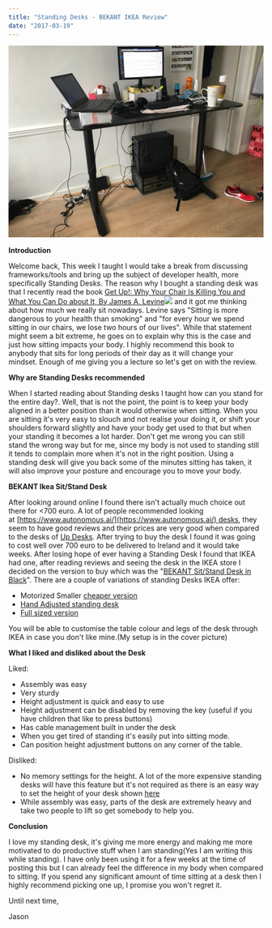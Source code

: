 ```yaml
---
title: "Standing Desks - BEKANT IKEA Review"
date: "2017-03-19"
---
```


![My Bekant Desk](./bekant_desk.jpg)

**Introduction**

Welcome back, This week I taught I would take a break from discussing frameworks/tools and bring up the subject of developer health, more specifically Standing Desks. The reason why I bought a standing desk was that I recently read the book [Get Up!: Why Your Chair Is Killing You and What You Can Do about It, By James A. Levine](https://www.amazon.co.uk/gp/product/B00V1E6YO0/ref=as_li_tl?ie=UTF8&camp=1634&creative=6738&creativeASIN=B00V1E6YO0&linkCode=as2&tag=thedeployguy-21)![](http://ir-uk.amazon-adsystem.com/e/ir?t=thedeployguy-21&l=as2&o=2&a=B00V1E6YO0) and it got me thinking about how much we really sit nowadays. Levine says "Sitting is more dangerous to your health than smoking" and "for every hour we spend sitting in our chairs, we lose two hours of our lives". While that statement might seem a bit extreme, he goes on to explain why this is the case and just how sitting impacts your body. I highly recommend this book to anybody that sits for long periods of their day as it will change your mindset. Enough of me giving you a lecture so let's get on with the review.

**Why are Standing Desks recommended**

When I started reading about Standing desks I taught how can you stand for the entire day?. Well, that is not the point, the point is to keep your body aligned in a better position than it would otherwise when sitting. When you are sitting it's very easy to slouch and not realise your doing it, or shift your shoulders forward slightly and have your body get used to that but when your standing it becomes a lot harder. Don't get me wrong you can still stand the wrong way but for me, since my body is not used to standing still it tends to complain more when it's not in the right position. Using a standing desk will give you back some of the minutes sitting has taken, it will also improve your posture and encourage you to move your body.

**BEKANT Ikea Sit/Stand Desk**

After looking around online I found there isn't actually much choice out there for <700 euro. A lot of people recommended looking at [https://www.autonomous.ai/](https://www.autonomous.ai/) desks, they seem to have good reviews and their prices are very good when compared to the desks of [Up Desks](https://www.myupdesk.com/). After trying to buy the desk I found it was going to cost well over 700 euro to be delivered to Ireland and it would take weeks. After losing hope of ever having a Standing Desk I found that IKEA had one, after reading reviews and seeing the desk in the IKEA store I decided on the version to buy which was the "[BEKANT Sit/Stand Desk in Black](http://www.ikea.com/ie/en/products/desks/office-desks/bekant-desk-sit-stand-black-brown-black-spr-29061192/)". There are a couple of variations of standing Desks IKEA offer:

- Motorized Smaller [cheaper version](http://www.ikea.com/ie/en/products/desks/office-desks/bekant-desk-sit-stand-oak-veneer-white-spr-09061188/)
- [Hand Adjusted standing desk](http://www.ikea.com/us/en/catalog/products/S49084965/)
- [Full sized version](http://www.ikea.com/ie/en/products/desks/office-desks/bekant-desk-sit-stand-black-brown-black-spr-29061192/)

You will be able to customise the table colour and legs of the desk through IKEA in case you don't like mine.(My setup is in the cover picture)

**What I liked and disliked about the Desk**

Liked:

- Assembly was easy
- Very sturdy
- Height adjustment is quick and easy to use
- Height adjustment can be disabled by removing the key (useful if you have children that like to press buttons)
- Has cable management built in under the desk
- When you get tired of standing it's easily put into sitting mode.
- Can position height adjustment buttons on any corner of the table.

Disliked:

- No memory settings for the height. A lot of the more expensive standing desks will have this feature but it's not required as there is an easy way to set the height of your desk shown [here](https://www.youtube.com/watch?v=21CkhI5Bfvo)
- While assembly was easy, parts of the desk are extremely heavy and take two people to lift so get somebody to help you.

**Conclusion**

I love my standing desk, it's giving me more energy and making me more motivated to do productive stuff when I am standing(Yes I am writing this while standing). I have only been using it for a few weeks at the time of posting this but I can already feel the difference in my body when compared to sitting. If you spend any significant amount of time sitting at a desk then I highly recommend picking one up, I promise you won't regret it.

Until next time,

Jason
